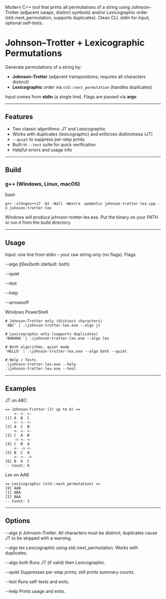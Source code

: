 Modern C++ tool that prints all permutations of a string using Johnson–Trotter (adjacent swaps, distinct symbols) and/or Lexicographic order (std::next_permutation, supports duplicates). Clean CLI, stdin for input, optional self-tests.

# Johnson–Trotter + Lexicographic Permutations

Generate permutations of a string by:
- **Johnson–Trotter** (adjacent transpositions; requires all characters distinct)
- **Lexicographic** order via `std::next_permutation` (handles duplicates)

Input comes from **stdin** (a single line). Flags are passed via **argv**.

---

## Features
- Two classic algorithms: JT and Lexicographic
- Works with duplicates (lexicographic) and enforces distinctness (JT)
- `--quiet` to suppress per-step prints
- Built-in `--test` suite for quick verification
- Helpful errors and usage info

---

## Build

### g++ (Windows, Linux, macOS)
bash
```
g++ -std=gnu++17 -O2 -Wall -Wextra -pedantic johnson-trotter-lex.cpp -o johnson-trotter-lex
```
Windows will produce johnson-trotter-lex.exe.
Put the binary on your PATH or run it from the build directory.

---

## Usage

Input: one line from stdin – your raw string only (no flags).
Flags:

--algo jt|lex|both (default: both)

--quiet

--test

--help

--arrowsoff

Windows PowerShell
```
# Johnson–Trotter only (distinct characters)
'ABC' | .\johnson-trotter-lex.exe --algo jt

# Lexicographic only (supports duplicates)
'BANANA' | .\johnson-trotter-lex.exe --algo lex

# Both algorithms, quiet mode
'HELLO' | .\johnson-trotter-lex.exe --algo both --quiet

# Help / Tests
.\johnson-trotter-lex.exe --help
.\johnson-trotter-lex.exe --test

```

---

## Examples

JT on ABC

```
== Johnson–Trotter (3! up to 6) ==
    <- <- <-
[1] A  B  C
    <- <- <-
[2] A  C  B
    <- <- <-
[3] C  A  B
    -> <- <-
[4] C  B  A
    <- -> <-
[5] B  C  A
    <- <- ->
[6] B  A  C
-- Count: 6
```
Lex on AAB
```
== Lexicographic (std::next_permutation) ==
[0] AAB
[1] ABA
[2] BAA
-- Count: 3
```

---

## Options

--algo jt
Johnson–Trotter. All characters must be distinct; duplicates cause JT to be skipped with a warning.

--algo lex
Lexicographic using std::next_permutation. Works with duplicates.

--algo both
Runs JT (if valid) then Lexicographic.

--quiet
Suppresses per-step prints; still prints summary counts.

--test
Runs self-tests and exits.

--help
Prints usage and exits.
